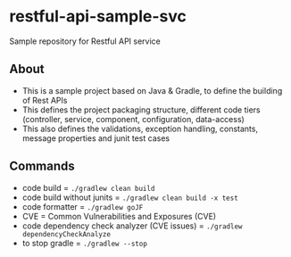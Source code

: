 # restful-api-sample-svc
Sample repository for Restful API service

## About
- This is a sample project based on Java & Gradle, to define the building of Rest APIs
- This defines the project packaging structure, different code tiers (controller, service, component, configuration, data-access)
- This also defines the validations, exception handling, constants, message properties and junit test cases

## Commands
- code build = ```./gradlew clean build```
- code build without junits = ```./gradlew clean build -x test```
- code formatter = ```./gradlew goJF```
- CVE = Common Vulnerabilities and Exposures (CVE)
- code dependency check analyzer (CVE issues) = ```./gradlew dependencyCheckAnalyze```
- to stop gradle = ```./gradlew --stop```
